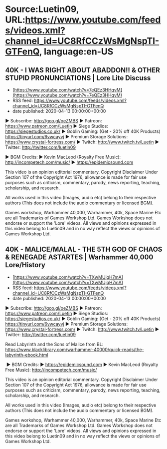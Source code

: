 # Source:Luetin09, URL:https://www.youtube.com/feeds/videos.xml?channel_id=UC8RfCCzWsMgNspTI-GTFenQ, language:en-US

## 40K - I WAS RIGHT ABOUT ABADDON!!  & OTHER STUPID PRONUNCIATIONS | Lore Lite Discuss
 - [https://www.youtube.com/watch?v=7eQEz3HHqvM](https://www.youtube.com/watch?v=7eQEz3HHqvM)
 - RSS feed: https://www.youtube.com/feeds/videos.xml?channel_id=UC8RfCCzWsMgNspTI-GTFenQ
 - date published: 2020-04-13 00:00:00+00:00

► Subscribe: http://goo.gl/oeZMBS 
► Patreon: https://www.patreon.com/Luetin
► Siege Studios: https://siegestudios.co.uk/
► Goblin Gaming: (Get - 20% off 40K Products) https://tinyurl.com/6vwcayvj
► Premium Storage Solutions: https://www.crystal-fortress.com/
► Twitch: http://www.twitch.tv/Luetin
► Twitter: http://twitter.com/luetin09

► BGM Credits:
► Kevin MacLeod (Royalty Free Music): http://incompetech.com/music/
► https://epidemicsound.com

This video is an opinion editorial commentary.
Copyright Disclaimer Under Section 107 of the Copyright Act 1976, allowance is made for fair use purposes such as criticism, commentary, parody, news reporting, teaching, scholarship, and research.

All works used in this video (Images, audio etc) belong to their respective authors
(This does not include the audio commentary or licensed BGM).

Games workshop, Warhammer 40,000, Warhammer, 40k, Space Marine Etc are all Trademarks of Games Workshop Ltd. Games Workshop does not endorse or support the 'Lore' videos. All views and opinions expressed in this video belong to Luetin09 and in no way reflect the views or opinions of Games Workshop Ltd.

## 40K - MALICE/MALAL - THE 5TH GOD OF CHAOS & RENEGADE ASTARTES | Warhammer 40,000 Lore/History
 - [https://www.youtube.com/watch?v=TXwMUjqH7mA](https://www.youtube.com/watch?v=TXwMUjqH7mA)
 - RSS feed: https://www.youtube.com/feeds/videos.xml?channel_id=UC8RfCCzWsMgNspTI-GTFenQ
 - date published: 2020-04-13 00:00:00+00:00

► Subscribe: http://goo.gl/oeZMBS 
► Patreon: https://www.patreon.com/Luetin 
► Siege Studios: https://siegestudios.co.uk/
► Goblin Gaming: (Get - 20% off 40K Products) https://tinyurl.com/6vwcayvj
► Premium Storage Solutions: https://www.crystal-fortress.com/
► Twitch: http://www.twitch.tv/Luetin
► Twitter: http://twitter.com/luetin09

Read Labyrinth and the Sons of Malice from BL: https://www.blacklibrary.com/warhammer-40000/quick-reads/the-labyrinth-ebook.html

 ► BGM Credits:
► https://epidemicsound.com
► Kevin MacLeod (Royalty Free Music): http://incompetech.com/music/

This video is an opinion editorial commentary.
Copyright Disclaimer Under Section 107 of the Copyright Act 1976, allowance is made for fair use purposes such as criticism, commentary, parody, news reporting, teaching, scholarship, and research.

All works used in this video (Images, audio etc) belong to their respective authors
(This does not include the audio commentary or licensed BGM).

Games workshop, Warhammer 40,000, Warhammer, 40k, Space Marine Etc are all Trademarks of Games Workshop Ltd. Games Workshop does not endorse or support the 'Lore' videos. All views and opinions expressed in this video belong to Luetin09 and in no way reflect the views or opinions of Games Workshop Ltd.

